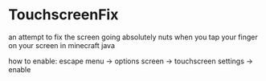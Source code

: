 # TouchscreenFix
an attempt to fix the screen going absolutely nuts when you tap your finger on your screen in minecraft java

how to enable: escape menu -> options screen -> touchscreen settings -> enable